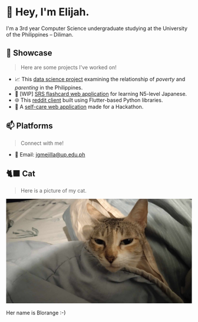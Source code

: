 # 🌱 Hey, I'm Elijah.

I'm a 3rd year Computer Science undergraduate studying at the University of the Philippines – Diliman. 

## 🔭 Showcase
> Here are some projects I've worked on! 
- 📈 This [data science project](https://tes-birth-rate.vercel.app) examining the relationship of *poverty* and *parenting* in the Philippines.
- 🍙 [WIP] [SRS flashcard web application](https://jgmejilla.github.io/jlpt_practice/) for learning N5-level Japanese.
- 🌐 This [reddit client](https://github.com/UPD-CS-12/cs12222project-maca-mejilla) built using Flutter-based Python libraries.
- 🧸 A [self-care web application](https://github.com/compsat/bh24-based-template) made for a Hackathon. 

## 📫 Platforms
> Connect with me!
- 📧 Email: jgmejilla@up.edu.ph

## 🐈‍⬛ Cat
> Here is a picture of my cat.

![blorange :-)](blorange.png)

Her name is Blorange :-)

